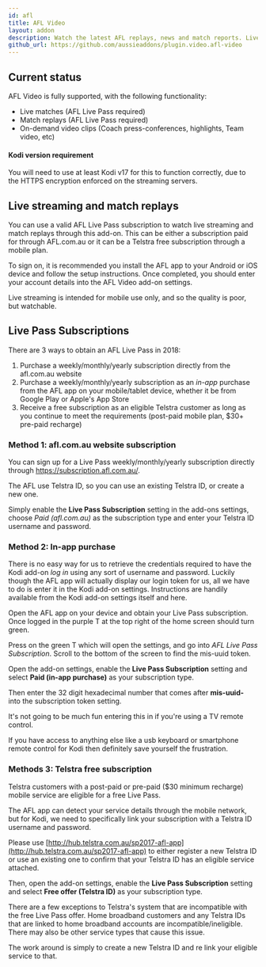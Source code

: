 ```yaml
---
id: afl
title: AFL Video
layout: addon
description: Watch the latest AFL replays, news and match reports. Live streaming and match replays available with a valid AFL Live Pass.
github_url: https://github.com/aussieaddons/plugin.video.afl-video
---
```


## Current status

AFL Video is fully supported, with the following functionality:

 - Live matches (AFL Live Pass required)
 - Match replays (AFL Live Pass required)
 - On-demand video clips (Coach press-conferences, highlights, Team video, etc)

<div class="bs-callout bs-callout-danger">
  <h4>Kodi version requirement</h4>
  You will need to use at least Kodi v17 for this to function correctly, due to the
  HTTPS encryption enforced on the streaming servers.
</div>


## Live streaming and match replays 
You can use a valid AFL Live Pass subscription to watch live streaming and match
replays through this add-on. This can be either a subscription paid for through AFL.com.au
or it can be a Telstra free subscription through a mobile plan.

To sign on, it is recommended you install the AFL app to your Android or iOS device
and follow the setup instructions. Once completed, you should enter your account details
into the AFL Video add-on settings.

Live streaming is intended for mobile use only, and so the quality is poor, but watchable.


## Live Pass Subscriptions
There are 3 ways to obtain an AFL Live Pass in 2018:

1. Purchase a weekly/monthly/yearly subscription directly from the afl.com.au website
2. Purchase a weekly/monthly/yearly subscription as an _in-app_ purchase from the
AFL app on your mobile/tablet device,
whether it be from Google Play or Apple's App Store
3. Receive a free subscription as an eligible Telstra customer as long as you continue to meet the requirements (post-paid mobile plan, $30+ pre-paid recharge)

### Method 1: afl.com.au website subscription
You can sign up for a Live Pass weekly/monthly/yearly subscription directly through https://subscription.afl.com.au/.

The AFL use Telstra ID, so you can use an existing Telstra ID, or create a new one.

Simply enable the **Live Pass Subscription** setting in the add-ons settings,
choose *Paid (afl.com.au)* as the subscription type and enter your Telstra ID
username and password.

### Method 2: In-app purchase
There is no easy way for us to retrieve the credentials required to have the Kodi add-on _log in_ using any sort of username and password.
Luckily though the AFL app will actually display our login token for us, all we have to do is enter it in the Kodi add-on settings.
Instructions are handily available from the Kodi add-on settings itself and here.

Open the AFL app on your device and obtain your Live Pass subscription.
Once logged in the purple T at the top right of the home screen should turn green.

Press on the green T which will open the settings, and go into _AFL Live Pass Subscription_.
Scroll to the bottom of the screen to find the mis-uuid token.

Open the add-on settings, enable the **Live Pass Subscription** setting and select **Paid (in-app purchase)** as your subscription type.

Then enter the 32 digit hexadecimal number that comes after **mis-uuid-** into the subscription token setting.

It's not going to be much fun entering this in if you're using a TV remote control.

If you have access to anything else like a usb keyboard or smartphone remote control for Kodi then definitely save yourself the frustration.



### Methods 3: Telstra free subscription
Telstra customers with a post-paid or pre-paid ($30 minimum recharge) mobile service are eligible for a free Live Pass.

The AFL app can detect your service details through the mobile network, but for Kodi, we need to specifically
link your subscription with a Telstra ID username and password.

Please use [http://hub.telstra.com.au/sp2017-afl-app](http://hub.telstra.com.au/sp2017-afl-app) to either
register a new Telstra ID or use an existing one to confirm that your Telstra ID has an eligible service attached.

Then, open the add-on settings, enable the **Live Pass Subscription** setting and
select **Free offer (Telstra ID)** as your subscription type.

There are a few exceptions to Telstra's system that are incompatible with the free Live Pass offer.
Home broadband customers and any Telstra IDs that are linked to home broadband accounts are incompatible/ineligible.
There may also be other service types that cause this issue.

The work around is simply to create a new Telstra ID and re link your eligible service to that.
